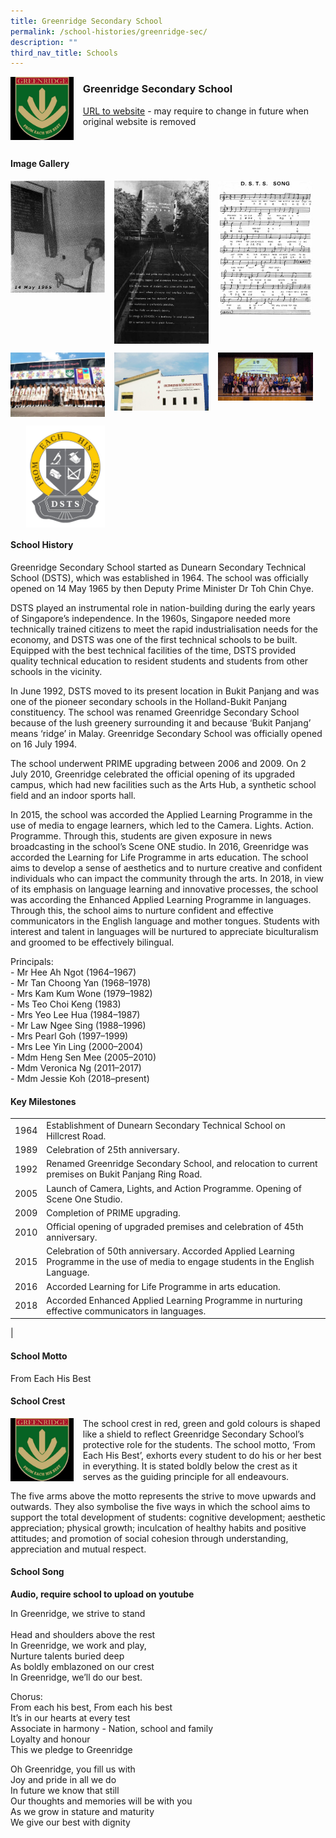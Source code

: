 ```yaml
---
title: Greenridge Secondary School
permalink: /school-histories/greenridge-sec/
description: ""
third_nav_title: Schools
---
```

<img src="/images/greenridgesec1.jpg" style="width:20%;margin-right:15px;" align = "left">

### **Greenridge Secondary School**
[URL to website](https://greenridgesec.moe.edu.sg/) - may require to change in future when original website is removed

<br clear="left">

#### **Image Gallery**

<p><a href="https://d1yxymztqoj7qn.amplifyapp.com/images/greenridgesec2.jpg">  
<img src="/images/greenridgesec2.jpg" style="width:30%;margin-right:15px;" align = "left">
</a></p>

<p><a href="https://d1yxymztqoj7qn.amplifyapp.com/images/greenridgesec3.jpg">  
<img src="/images/greenridgesec3.jpg" style="width:30%;margin-right:15px;" align = "left">
</a></p>

<p><a href="https://d1yxymztqoj7qn.amplifyapp.com/images/greenridgesec4.jpg">  
<img src="/images/greenridgesec4.jpg" style="width:30%;margin-right:15px;" align = "left">
</a></p>

<br clear="left">

<p><a href="https://d1yxymztqoj7qn.amplifyapp.com/images/greenridgesec5.jpg">  
<img src="/images/greenridgesec5.jpg" style="width:30%;margin-right:15px;" align = "left">
</a></p>

<p><a href="https://d1yxymztqoj7qn.amplifyapp.com/images/greenridgesec6.jpg">  
<img src="/images/greenridgesec6.jpg" style="width:30%;margin-right:15px;" align = "left">
</a></p>

<p><a href="https://d1yxymztqoj7qn.amplifyapp.com/images/greenridgesec7.jpg">  
<img src="/images/greenridgesec7.jpg" style="width:30%;margin-right:15px;" align = "left">
</a></p>

<br clear="left">

<p><a href="https://d1yxymztqoj7qn.amplifyapp.com/images/greenridgesec8.jpg">  
<img src="/images/greenridgesec8.jpg" style="width:25%;margin-left:25px;" align = "left">
</a></p>

<br clear="left">

#### **School History**
Greenridge Secondary School started as Dunearn Secondary Technical School (DSTS), which was established in 1964. The school was officially opened on 14 May 1965 by then Deputy Prime Minister Dr Toh Chin Chye.

DSTS played an instrumental role in nation-building during the early years of Singapore’s independence. In the 1960s, Singapore needed more technically trained citizens to meet the rapid industrialisation needs for the economy, and DSTS was one of the first technical schools to be built. Equipped with the best technical facilities of the time, DSTS provided quality technical education to resident students and students from other schools in the vicinity. 

In June 1992, DSTS moved to its present location in Bukit Panjang and was one of the pioneer secondary schools in the Holland-Bukit Panjang constituency. The school was renamed Greenridge Secondary School because of the lush greenery surrounding it and because ‘Bukit Panjang’ means ‘ridge’ in Malay. Greenridge Secondary School was officially opened on 16 July 1994.

The school underwent PRIME upgrading between 2006 and 2009. On 2 July 2010, Greenridge celebrated the official opening of its upgraded campus, which had new facilities such as the Arts Hub, a synthetic school field and an indoor sports hall.

In 2015, the school was accorded the Applied Learning Programme in the use of media to engage learners, which led to the Camera. Lights. Action. Programme. Through this, students are given exposure in news broadcasting in the school’s Scene ONE studio. In 2016, Greenridge was accorded the Learning for Life Programme in arts education. The school aims to develop a sense of aesthetics and to nurture creative and confident individuals who can impact the community through the arts. In 2018, in view of its emphasis on language learning and innovative processes, the school was according the Enhanced Applied Learning Programme in languages. Through this, the school aims to nurture confident and effective communicators in the English language and mother tongues. Students with interest and talent in languages will be nurtured to appreciate biculturalism and groomed to be effectively bilingual.

Principals:<br>
\- Mr Hee Ah Ngot (1964–1967)<br>
\- Mr Tan Choong Yan (1968–1978)<br>
\- Mrs Kam Kum Wone (1979–1982)<br>
\- Ms Teo Choi Keng (1983)<br>
\- Mrs Yeo Lee Hua (1984–1987)<br>
\- Mr Law Ngee Sing (1988–1996)<br>
\- Mrs Pearl Goh (1997–1999)<br>
\- Mrs Lee Yin Ling (2000–2004)<br>
\- Mdm Heng Sen Mee (2005–2010)<br>
\- Mdm Veronica Ng (2011–2017)<br>
\- Mdm Jessie Koh (2018–present)

#### **Key Milestones**

|  |  |
|:---:|---|
| 1964 | Establishment of Dunearn Secondary Technical School on Hillcrest Road. |
| 1989 | Celebration of 25th anniversary. |
| 1992 | Renamed Greenridge Secondary School, and relocation to current premises on Bukit Panjang Ring Road. |
| 2005 | Launch of Camera, Lights, and Action Programme. Opening of Scene One Studio. |
| 2009 | Completion of PRIME upgrading. |
| 2010 | Official opening of upgraded premises and celebration of 45th anniversary. |
| 2015 | Celebration of 50th anniversary. Accorded Applied Learning Programme in the use of media to engage students in the English Language. |
| 2016 | Accorded Learning for Life Programme in arts education. |
| 2018 | Accorded Enhanced Applied Learning Programme in nurturing effective communicators in languages. |
|

#### **School Motto**
From Each His Best

#### **School Crest**
<img src="/images/greenridgesec1.jpg" style="width:20%;margin-right:15px;" align = "left">

The school crest in red, green and gold colours is shaped like a shield to reflect Greenridge Secondary School’s protective role for the students. The school motto, ‘From Each His Best’, exhorts every student to do his or her best in everything. It is stated boldly below the crest as it serves as the guiding principle for all endeavours.

The five arms above the motto represents the strive to move upwards and outwards. They also symbolise the five ways in which the school aims to support the total development of students: cognitive development; aesthetic appreciation; physical growth; inculcation of healthy habits and positive attitudes; and promotion of social cohesion through understanding, appreciation and mutual respect.

#### **School Song**
**Audio, require school to upload on youtube**

In Greenridge, we strive to stand<br><br>
Head and shoulders above the rest<br>
In Greenridge, we work and play,<br>
Nurture talents buried deep<br>
As boldly emblazoned on our crest<br>
In Greenridge, we’ll do our best.

Chorus:<br>
From each his best, From each his best<br>
It’s in our hearts at every test<br>
Associate in harmony - Nation, school and family<br>
Loyalty and honour<br>
This we pledge to Greenridge

Oh Greenridge, you fill us with<br>
Joy and pride in all we do<br>
In future we know that still<br>
Our thoughts and memories will be with you<br>
As we grow in stature and maturity<br>
We give our best with dignity
